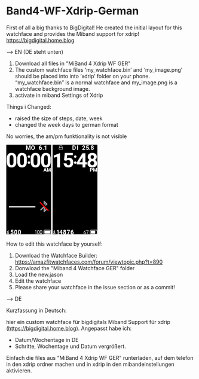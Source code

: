 # Band4-WF-Xdrip-German

First of all a big thanks to BigDigital! He created the initial layout for this watchface and provides the Miband support for xdrip! https://bigdigital.home.blog

--> EN  (DE steht unten)

1. Download all files in "MiBand 4 Xdrip WF GER"
2. The custom watchface files ‘my_watchface.bin’ and ‘my_image.png’ should be placed into into ‘xdrip’ folder on your phone. “my_watchface.bin” is a normal watchface and my_image.png is a watchface background image. 
3. activate in miband Settings of Xdrip


Things i Changed:
- raised the size of steps, date, week
- changed the week days to german format

No worries, the am/pm funktionality is not visible

![Screenshot](new_packed_animated.gif)
![Screenshot](new_packed_static.png)



How to edit this watchface by yourself:
1. Download the Watchface Builder: https://amazfitwatchfaces.com/forum/viewtopic.php?t=890
2. Donwload the "Miband 4 Watchface GER" folder
3. Load the new.jason
4. Edit the watchface
5. Please share your watchface in the issue section or as a commit!





--> DE

Kurzfassung in Deutsch:

hier ein custom watchface für bigdigitals Miband Support für xdrip (https://bigdigital.home.blog).
Angepasst habe ich:
- Datum/Wochentage in DE
- Schritte, Wochentage und Datum vergrößert.

Einfach die files aus "MiBand 4 Xdrip WF GER" runterladen, auf dem telefon in den xdrip ordner machen und in xdrip in den mibandeinstellungen aktivieren.
